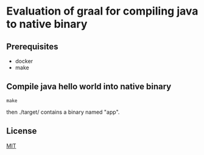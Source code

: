 # Evaluation of graal for compiling java to native binary 

## Prerequisites
* docker
* make

## Compile java hello world into native binary
```
make
```

then ./target/ contains a binary named "app".

## License
[MIT](./license.txt)

